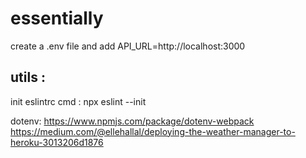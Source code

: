 # essentially

create a .env file and add API_URL=http://localhost:3000

## utils :

init eslintrc cmd : npx eslint --init

dotenv:
https://www.npmjs.com/package/dotenv-webpack
https://medium.com/@ellehallal/deploying-the-weather-manager-to-heroku-3013206d1876
